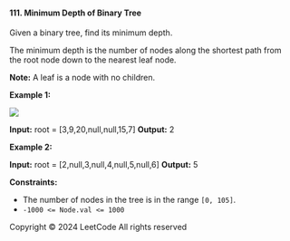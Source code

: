 #### 111\. Minimum Depth of Binary Tree

Given a binary tree, find its minimum depth.

The minimum depth is the number of nodes along the shortest path from the root node down to the nearest leaf node.

**Note:** A leaf is a node with no children.

**Example 1:**

![](https://assets.leetcode.com/uploads/2020/10/12/ex_depth.jpg)

**Input:** root = \[3,9,20,null,null,15,7\]
**Output:** 2

**Example 2:**

**Input:** root = \[2,null,3,null,4,null,5,null,6\]
**Output:** 5

**Constraints:**

*   The number of nodes in the tree is in the range `[0, 105]`.
*   `-1000 <= Node.val <= 1000`

Copyright ©️ 2024 LeetCode All rights reserved